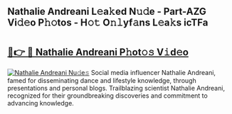 ## Nathalie Andreani L𝚎a𝚔ed N𝚞𝚍e - Part-AZG Vi𝚍𝚎o P𝚑𝚘tos - H𝚘𝚝 O𝚗𝚕yf𝚊ns L𝚎a𝚔s icTFa

# <h2><a href="http://kf99g6d.oniu.top/?m=Nathalie+Andreani">🔗👉 🔴 Nathalie Andreani P𝚑ot𝚘𝚜 V𝚒d𝚎o</a></h2>

[![Nathalie Andreani Nu𝚍e𝚜](https://i.imgur.com/0qMVB7G.gif)](http://kf99g6d.oniu.top/?m=Nathalie+Andreani)
Social media influencer Nathalie Andreani, famed for disseminating dance and lifestyle knowledge, through presentations and personal blogs. Trailblazing scientist Nathalie Andreani, recognized for their groundbreaking discoveries and commitment to advancing knowledge.  
